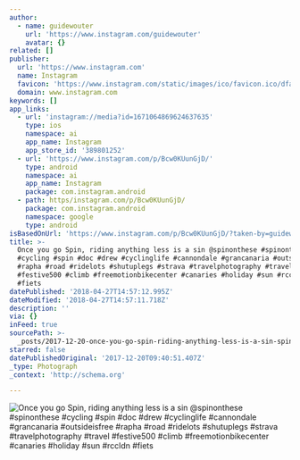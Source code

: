 ```yaml
---
author:
  - name: guidewouter
    url: 'https://www.instagram.com/guidewouter'
    avatar: {}
related: []
publisher:
  url: 'https://www.instagram.com'
  name: Instagram
  favicon: 'https://www.instagram.com/static/images/ico/favicon.ico/dfa85bb1fd63.ico'
  domain: www.instagram.com
keywords: []
app_links:
  - url: 'instagram://media?id=1671064869624637635'
    type: ios
    namespace: ai
    app_name: Instagram
    app_store_id: '389801252'
  - url: 'https://www.instagram.com/p/Bcw0KUunGjD/'
    type: android
    namespace: ai
    app_name: Instagram
    package: com.instagram.android
  - path: https/instagram.com/p/Bcw0KUunGjD/
    package: com.instagram.android
    namespace: google
    type: android
isBasedOnUrl: 'https://www.instagram.com/p/Bcw0KUunGjD/?taken-by=guidewouter'
title: >-
  Once you go Spin, riding anything less is a sin @spinonthese #spinonthese
  #cycling #spin #doc #drew #cyclinglife #cannondale #grancanaria #outsideisfree
  #rapha #road #ridelots #shutuplegs #strava #travelphotography #travel
  #festive500 #climb #freemotionbikecenter #canaries #holiday #sun #rccldn
  #fiets
datePublished: '2018-04-27T14:57:12.995Z'
dateModified: '2018-04-27T14:57:11.718Z'
description: ''
via: {}
inFeed: true
sourcePath: >-
  _posts/2017-12-20-once-you-go-spin-riding-anything-less-is-a-sin-spinonthese.md
starred: false
datePublishedOriginal: '2017-12-20T09:40:51.407Z'
_type: Photograph
_context: 'http://schema.org'

---
```

![Once you go Spin, riding anything less is a sin @spinonthese #spinonthese #cycling #spin #doc #drew #cyclinglife #cannondale #grancanaria #outsideisfree #rapha #road #ridelots #shutuplegs #strava #travelphotography #travel #festive500 #climb #freemotionbikecenter #canaries #holiday #sun #rccldn #fiets](https://scontent-iad3-1.cdninstagram.com/t51.2885-15/e35/25014215_320766918332120_5313207989232992256_n.jpg)